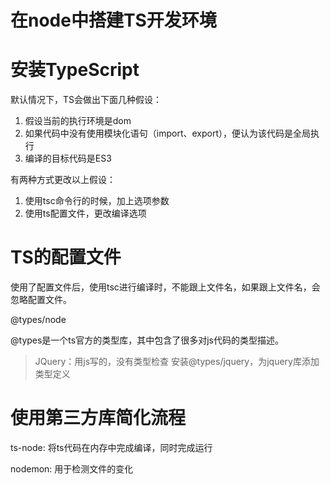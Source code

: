 # 在node中搭建TS开发环境

# 安装TypeScript

默认情况下，TS会做出下面几种假设：

1. 假设当前的执行环境是dom
2. 如果代码中没有使用模块化语句（import、export），便认为该代码是全局执行
3. 编译的目标代码是ES3

有两种方式更改以上假设：

1. 使用tsc命令行的时候，加上选项参数
2. 使用ts配置文件，更改编译选项

# TS的配置文件

使用了配置文件后，使用tsc进行编译时，不能跟上文件名，如果跟上文件名，会忽略配置文件。

@types/node

@types是一个ts官方的类型库，其中包含了很多对js代码的类型描述。

> JQuery：用js写的，没有类型检查
> 安装@types/jquery，为jquery库添加类型定义

# 使用第三方库简化流程

ts-node: 将ts代码在内存中完成编译，同时完成运行

nodemon: 用于检测文件的变化